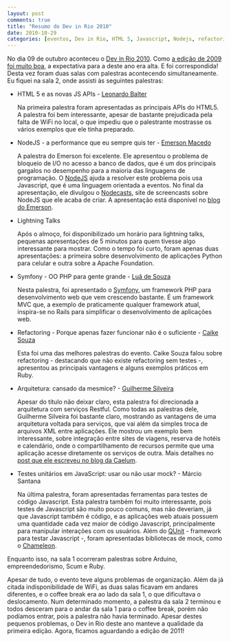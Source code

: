 ```yaml
---
layout: post
comments: true
title: "Resumo do Dev in Rio 2010"
date: 2010-10-29
categories: [eventos, Dev in Rio, HTML 5, Javascript, Nodejs, refactoring, Ruby]
---
```

No dia 09 de outubro aconteceu o [Dev in Rio 2010](http://www.devinrio.com.br/). Como [a edição de 2009 foi muito boa](http://blog.guilhermegarnier.com/2009/09/resumo-do-dev-in-rio/), a expectativa para a deste ano era alta. E foi correspondida! Desta vez foram duas salas com palestras acontecendo simultaneamente. Eu fiquei na sala 2, onde assisti às seguintes palestras:

- HTML 5 e as novas JS APIs - [Leonardo Balter](http://yayquery.com.br/)

  Na primeira palestra foram apresentadas as principais APIs do HTML5. A palestra foi bem interessante, apesar de bastante prejudicada pela falta de WiFi no local, o que impediu que o palestrante mostrasse os vários exemplos que ele tinha preparado.

- NodeJS - a performance que eu sempre quis ter - [Emerson Macedo](http://codificando.com/)

  A palestra do Emerson foi excelente. Ele apresentou o problema de bloqueio de I/O no acesso a banco de dados, que é um dos principais gargalos no desempenho para a maioria das linguagens de programação. O [NodeJS](http://nodejs.org/) ajuda a resolver este problema pois usa Javascript, que é uma linguagem orientada a eventos. No final da apresentação, ele divulgou o [Nodecasts](http://nodecasts.org/), site de screencasts sobre NodeJS que ele acaba de criar. A apresentação está disponível no [blog do Emerson](http://codificando.com/2010/10/devinrio-nodecasts/).

- Lightning Talks

  Após o almoço, foi disponibilizado um horário para lightning talks, pequenas apresentações de 5 minutos para quem tivesse algo interessante para mostrar. Como o tempo foi curto, foram apenas duas apresentações: a primeira sobre desenvolvimento de aplicações Python para celular e outra sobre a Apache Foundation.

- Symfony - OO PHP para gente grande - [Luã de Souza](http://lsouza.pro.br/)

  Nesta palestra, foi apresentado o [Symfony](http://www.symfony-project.org/), um framework PHP para desenvolvimento web que vem crescendo bastante. É um framework MVC que, a exemplo de praticamente qualquer framework atual, inspira-se no Rails para simplificar o desenvolvimento de aplicações web.

- Refactoring - Porque apenas fazer funcionar não é o suficiente - [Caike Souza](http://caikesouza.com/)

  Esta foi uma das melhores palestras do evento. Caike Souza falou sobre refactoring - destacando que não existe refactoring sem testes -, apresentou as principais vantagens e alguns exemplos práticos em Ruby.

- Arquitetura: cansado da mesmice? - [Guilherme Silveira](http://blog.caelum.com.br/)

  Apesar do título não deixar claro, esta palestra foi direcionada a arquitetura com serviços Restful. Como todas as palestras dele, Guilherme Silveira foi bastante claro, mostrando as vantagens de uma arquitetura voltada para serviços, que vai além da simples troca de arquivos XML entre aplicações. Ele mostrou um exemplo bem interessante, sobre integração entre sites de viagens, reserva de hotéis e calendário, onde o compartilhamento de recursos permite que uma aplicação acesse diretamente os serviços de outra. Mais detalhes no [post que ele escreveu no blog da Caelum](http://blog.caelumobjects.com/2010/10/01/hypermedia-and-dependency-injection-a-lesson-not-to-be-forgotten/).

- Testes unitários em JavaScript: usar ou não usar mock? - Márcio Santana

  Na última palestra, foram apresentadas ferramentas para testes de código Javascript. Esta palestra também foi muito interessante, pois testes de Javascript são muito pouco comuns, mas não deveriam, já que Javascript também é código, e as aplicações web atuais possuem uma quantidade cada vez maior de código Javascript, principalmente para manipular interações com os usuários. Além do [QUnit](http://docs.jquery.com/Qunit) - framework para testar Javascript -, foram apresentadas bibliotecas de mock, como o [Chameleon](http://github.com/felipesilva/Chameleon).

Enquanto isso, na sala 1 ocorreram palestras sobre Arduino, empreendedorismo, Scum e Ruby.

Apesar de tudo, o evento teve alguns problemas de organização. Além da já citada indisponibilidade de WiFi, as duas salas ficavam em andares diferentes, e o coffee break era ao lado da sala 1, o que dificultava o deslocamento. Num determinado momento, a palestra da sala 2 terminou e todos desceram para o andar da sala 1 para o coffee break, porém não podíamos entrar, pois a palestra não havia terminado. Apesar destes pequenos problemas, o Dev in Rio deste ano manteve a qualidade da primeira edição. Agora, ficamos aguardando a edição de 2011!
